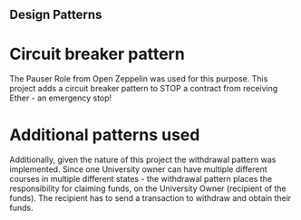## Design Patterns

# Circuit breaker pattern
The Pauser Role from Open Zeppelin was used for this purpose. 
This project adds a circuit breaker pattern to STOP a contract from receiving Ether - an emergency stop!

# Additional patterns used
Additionally, given the nature of this project the withdrawal pattern was implemented.
Since one University owner can have multiple different courses in multiple different states - the withdrawal pattern places the responsibility for claiming funds, on the University Owner (recipient of the funds).
The recipient has to send a transaction to withdraw and obtain their funds.
